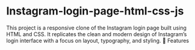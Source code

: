 # Instagram-login-page-html-css-js
This project is a responsive clone of the Instagram login page built using HTML and CSS. It replicates the clean and modern design of Instagram’s login interface with a focus on layout, typography, and styling.  🚀 Features
